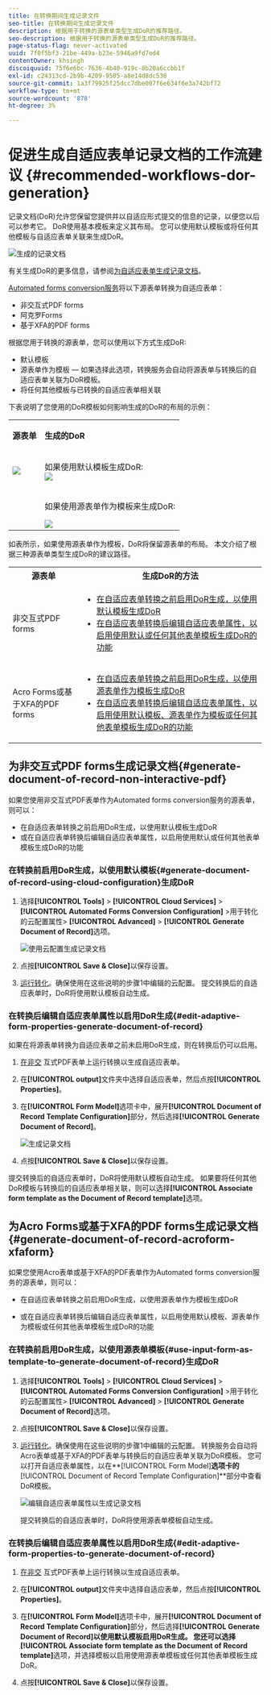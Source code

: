 ```yaml
---
title: 在转换期间生成记录文件
seo-title: 在转换期间生成记录文件
description: 根据用于转换的源表单类型生成DoR的推荐路径。
seo-description: 根据用于转换的源表单类型生成DoR的推荐路径。
page-status-flag: never-activated
uuid: 7f0f5bf3-21be-449a-b23e-5946a9fd7ed4
contentOwner: khsingh
discoiquuid: 75f6e6bc-7636-4b40-919c-8b20a6ccbb1f
exl-id: c24313cd-2b9b-4209-9505-a8e14d8dc530
source-git-commit: 1a3f79925f25dcc7dbe007f6e634f6e3a742bf72
workflow-type: tm+mt
source-wordcount: '878'
ht-degree: 3%

---
```


# 促进生成自适应表单记录文档的工作流建议 {#recommended-workflows-dor-generation}

记录文档(DoR)允许您保留您提供并以自适应形式提交的信息的记录，以便您以后可以参考它。
DoR使用基本模板来定义其布局。 您可以使用默认模板或将任何其他模板与自适应表单关联来生成DoR。

![生成的记录文档](assets/document_of_record.gif)

有关生成DoR的更多信息，请参阅[为自适应表单生成记录文档](https://helpx.adobe.com/experience-manager/6-5/forms/using/generate-document-of-record-for-non-xfa-based-adaptive-forms.html)。

[Automated forms conversion服务](../help/introduction.md)将以下源表单转换为自适应表单：

* 非交互式PDF forms
* 阿克罗Forms
* 基于XFA的PDF forms

根据您用于转换的源表单，您可以使用以下方式生成DoR:

* 默认模板
* 源表单作为模板 — 如果选择此选项，转换服务会自动将源表单与转换后的自适应表单关联为DoR模板。
* 将任何其他模板与已转换的自适应表单相关联

下表说明了您使用的DoR模板如何影响生成的DoR的布局的示例：

<table> 
 <tbody>
 <tr>
  <td><p><strong>源表单</strong></p></td>
  <td><p><strong>生成的DoR</strong></p></td> 
   </tr>
  <tr>
   <td><img src="assets/source_xdp_updated.png"/></td>
   <td><p>如果使用默认模板生成DoR:</br><img src="assets/source_form_default_updated.png"/></td>
   </tr>
   <tr>
   <td></td>
   <td><p>如果使用源表单作为模板来生成DoR:</br></p><img src="assets/source_form_dor_updated.png"/></td>
   </tr>
  </tbody>
</table>

如表所示，如果使用源表单作为模板，DoR将保留源表单的布局。
本文介绍了根据三种源表单类型生成DoR的建议路径。

<table> 
 <tbody> 
  <tr> 
   <th><strong>源表单</strong></th> 
   <th><strong>生成DoR的方法</strong></th> 
  </tr> 
  <tr> 
   <td><p>非交互式PDF forms</p></td> 
   <td> 
    <ul> 
     <li><a href="#generate-document-of-record-using-cloud-configuration">在自适应表单转换之前启用DoR生成，以使用默认模板生成DoR</a></li> 
     <li><a href="#edit-adaptive-form-properties-generate-document-of-record">在自适应表单转换后编辑自适应表单属性，以启用使用默认或任何其他表单模板生成DoR的功能</a></li> 
    </ul> </td> 
  </tr>
  <tr> 
   <td><p>Acro Forms或基于XFA的PDF forms</p></td> 
   <td> 
    <ul> 
     <li><a href="#use-input-form-as-template-to-generate-document-of-record">在自适应表单转换之前启用DoR生成，以使用源表单作为模板生成DoR</a></li> 
     <li><a href="#edit-adaptive-form-properties-to-generate-document-of-record">在自适应表单转换后编辑自适应表单属性，以启用使用默认模板、源表单作为模板或任何其他表单模板生成DoR的功能</a></li> 
    </ul> </td> 
  </tr>    
 </tbody> 
</table>

## 为非交互式PDF forms生成记录文档{#generate-document-of-record-non-interactive-pdf}

如果您使用非交互式PDF表单作为Automated forms conversion服务的源表单，则可以：

* 在自适应表单转换之前启用DoR生成，以使用默认模板生成DoR
* 或在自适应表单转换后编辑自适应表单属性，以启用使用默认或任何其他表单模板生成DoR的功能

### 在转换前启用DoR生成，以使用默认模板{#generate-document-of-record-using-cloud-configuration}生成DoR

1. 选择&#x200B;**[!UICONTROL Tools]** > **[!UICONTROL Cloud Services]** > **[!UICONTROL Automated Forms Conversion Configuration]** >用于转化的云配置属性> **[!UICONTROL Advanced]** > **[!UICONTROL Generate Document of Record]**&#x200B;选项。

   ![使用云配置生成记录文档](assets/generate_dor_cloud_config.gif)

1. 点按&#x200B;**[!UICONTROL Save & Close]**&#x200B;以保存设置。

1. [运行转化](../help/convert-existing-forms-to-adaptive-forms.md)。确保使用在这些说明的步骤1中编辑的云配置。
提交转换后的自适应表单时，DoR将使用默认模板自动生成。

### 在转换后编辑自适应表单属性以启用DoR生成{#edit-adaptive-form-properties-generate-document-of-record}

如果在将源表单转换为自适应表单之前未启用DoR生成，则在转换后仍可以启用。

1. [在非交](../help/convert-existing-forms-to-adaptive-forms.md) 互式PDF表单上运行转换以生成自适应表单。

1. 在&#x200B;**[!UICONTROL output]**&#x200B;文件夹中选择自适应表单，然后点按&#x200B;**[!UICONTROL Properties]**。

1. 在&#x200B;**[!UICONTROL Form Model]**&#x200B;选项卡中，展开&#x200B;**[!UICONTROL Document of Record Template Configuration]**&#x200B;部分，然后选择&#x200B;**[!UICONTROL Generate Document of Record]**。

   ![生成记录文档](assets/generate_dor_af_properties.png)

1. 点按&#x200B;**[!UICONTROL Save & Close]**&#x200B;以保存设置。

提交转换后的自适应表单时，DoR将使用默认模板自动生成。 如果要将任何其他DoR模板与转换后的自适应表单相关联，则可以选择&#x200B;**[!UICONTROL Associate form template as the Document of Record template]**&#x200B;选项。

## 为Acro Forms或基于XFA的PDF forms生成记录文档{#generate-document-of-record-acroform-xfaform}

如果您使用Acro表单或基于XFA的PDF表单作为Automated forms conversion服务的源表单，则可以：

* 在自适应表单转换之前启用DoR生成，以使用源表单作为模板生成DoR

* 或在自适应表单转换后编辑自适应表单属性，以启用使用默认模板、源表单作为模板或任何其他表单模板生成DoR的功能

### 在转换前启用DoR生成，以使用源表单模板{#use-input-form-as-template-to-generate-document-of-record}生成DoR

1. 选择&#x200B;**[!UICONTROL Tools]** > **[!UICONTROL Cloud Services]** > **[!UICONTROL Automated Forms Conversion Configuration]** >用于转化的云配置属性> **[!UICONTROL Advanced]** > **[!UICONTROL Generate Document of Record]**&#x200B;选项。

1. 点按&#x200B;**[!UICONTROL Save & Close]**&#x200B;以保存设置。

1. [运行转化](../help/convert-existing-forms-to-adaptive-forms.md)。确保使用在这些说明的步骤1中编辑的云配置。
转换服务会自动将Acro表单或基于XFA的PDF表单与转换后的自适应表单关联为DoR模板。
您可以打开自适应表单属性，以在**[!UICONTROL Form Model]**&#x200B;选项卡的&#x200B;**[!UICONTROL Document of Record Template Configuration]**&#x200B;部分中查看DoR模板。

   ![编辑自适应表单属性以生成记录文档](assets/generate_dor_af_properties_xdp_acro.png)

   提交转换后的自适应表单时，DoR将使用源表单模板自动生成。

### 在转换后编辑自适应表单属性以启用DoR生成{#edit-adaptive-form-properties-to-generate-document-of-record}

1. [在非交](../help/convert-existing-forms-to-adaptive-forms.md) 互式PDF表单上运行转换以生成自适应表单。

1. 在&#x200B;**[!UICONTROL output]**&#x200B;文件夹中选择自适应表单，然后点按&#x200B;**[!UICONTROL Properties]**。

1. 在&#x200B;**[!UICONTROL Form Model]**&#x200B;选项卡中，展开&#x200B;**[!UICONTROL Document of Record Template Configuration]**&#x200B;部分，然后选择&#x200B;**[!UICONTROL Generate Document of Record]**以使用默认模板启用DoR生成。
您还可以选择**[!UICONTROL Associate form template as the Document of Record template]**&#x200B;选项，并选择模板以启用使用源表单模板或任何其他表单模板生成DoR。

1. 点按&#x200B;**[!UICONTROL Save & Close]**&#x200B;以保存设置。
